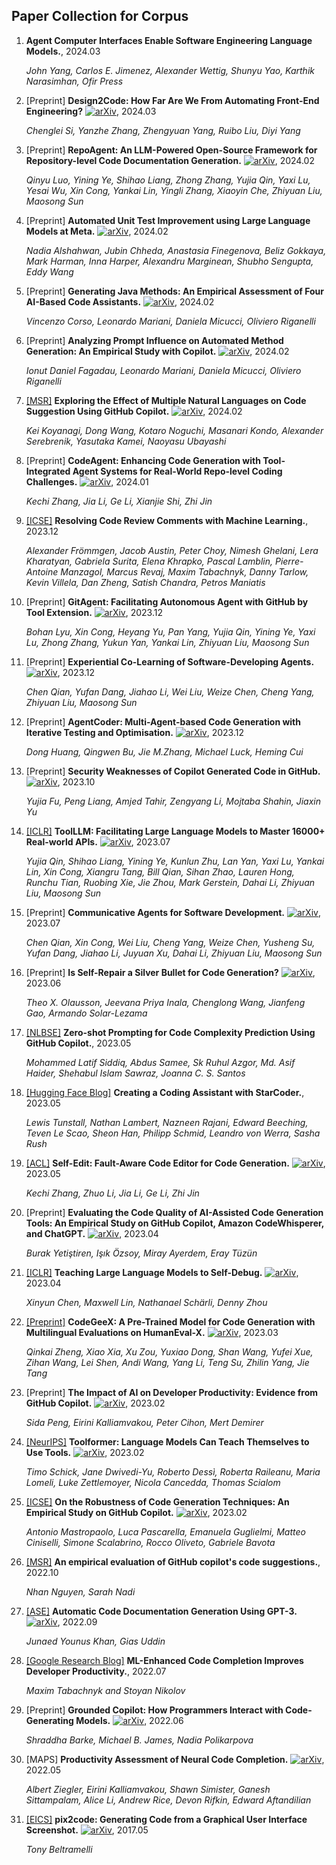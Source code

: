 ## Paper Collection for Corpus

1. **Agent Computer Interfaces Enable Software Engineering Language Models.**, 2024.03

   *John Yang, Carlos E. Jimenez, Alexander Wettig, Shunyu Yao, Karthik Narasimhan, Ofir Press* 

2. [Preprint] **Design2Code: How Far Are We From Automating Front-End Engineering?** [![arXiv](https://img.shields.io/badge/arXiv-2403.03163-b31b1b.svg)](https://arxiv.org/abs/2403.03163), 2024.03

   *Chenglei Si, Yanzhe Zhang, Zhengyuan Yang, Ruibo Liu, Diyi Yang* 

3. [Preprint] **RepoAgent: An LLM-Powered Open-Source Framework for Repository-level Code Documentation Generation.** [![arXiv](https://img.shields.io/badge/arXiv-2402.16667-b31b1b.svg)](https://arxiv.org/abs/2402.16667), 2024.02

   *Qinyu Luo, Yining Ye, Shihao Liang, Zhong Zhang, Yujia Qin, Yaxi Lu, Yesai Wu, Xin Cong, Yankai Lin, Yingli Zhang, Xiaoyin Che, Zhiyuan Liu, Maosong Sun* 

4. [Preprint] **Automated Unit Test Improvement using Large Language Models at Meta.** [![arXiv](https://img.shields.io/badge/arXiv-2402.09171-b31b1b.svg)](https://arxiv.org/abs/2402.09171), 2024.02

   *Nadia Alshahwan, Jubin Chheda, Anastasia Finegenova, Beliz Gokkaya, Mark Harman, Inna Harper, Alexandru Marginean, Shubho Sengupta, Eddy Wang* 

5. [Preprint] **Generating Java Methods: An Empirical Assessment of Four AI-Based Code Assistants.** [![arXiv](https://img.shields.io/badge/arXiv-2402.08431-b31b1b.svg)](https://arxiv.org/abs/2402.08431), 2024.02

   *Vincenzo Corso, Leonardo Mariani, Daniela Micucci, Oliviero Riganelli* 

6. [Preprint] **Analyzing Prompt Influence on Automated Method Generation: An Empirical Study with Copilot.** [![arXiv](https://img.shields.io/badge/arXiv-2402.08430-b31b1b.svg)](https://arxiv.org/abs/2402.08430), 2024.02

   *Ionut Daniel Fagadau, Leonardo Mariani, Daniela Micucci, Oliviero Riganelli* 

7. [[MSR]](https://research.tue.nl/en/publications/exploring-the-effect-of-multiple-natural-languages-on-code-sugges) **Exploring the Effect of Multiple Natural Languages on Code Suggestion Using GitHub Copilot.** [![arXiv](https://img.shields.io/badge/arXiv-2402.01438-b31b1b.svg)](https://arxiv.org/abs/2402.01438), 2024.02

   *Kei Koyanagi, Dong Wang, Kotaro Noguchi, Masanari Kondo, Alexander Serebrenik, Yasutaka Kamei, Naoyasu Ubayashi* 

8. [Preprint] **CodeAgent: Enhancing Code Generation with Tool-Integrated Agent Systems for Real-World Repo-level Coding Challenges.** [![arXiv](https://img.shields.io/badge/arXiv-2401.07339-b31b1b.svg)](https://arxiv.org/abs/2401.07339), 2024.01

   *Kechi Zhang, Jia Li, Ge Li, Xianjie Shi, Zhi Jin* 

9. [[ICSE]](https://conf.researchr.org/details/icse-2024/icse-2024-software-engineering-in-practice/35/Resolving-Code-Review-Comments-with-Machine-Learning) **Resolving Code Review Comments with Machine Learning.**, 2023.12

   *Alexander Frömmgen, Jacob Austin, Peter Choy, Nimesh Ghelani, Lera Kharatyan, Gabriela Surita, Elena Khrapko, Pascal Lamblin, Pierre-Antoine Manzagol, Marcus Revaj, Maxim Tabachnyk, Danny Tarlow, Kevin Villela, Dan Zheng, Satish Chandra, Petros Maniatis* 

10. [Preprint] **GitAgent: Facilitating Autonomous Agent with GitHub by Tool Extension.** [![arXiv](https://img.shields.io/badge/arXiv-2312.17294-b31b1b.svg)](https://arxiv.org/abs/2312.17294), 2023.12

    *Bohan Lyu, Xin Cong, Heyang Yu, Pan Yang, Yujia Qin, Yining Ye, Yaxi Lu, Zhong Zhang, Yukun Yan, Yankai Lin, Zhiyuan Liu, Maosong Sun* 

11. [Preprint] **Experiential Co-Learning of Software-Developing Agents.** [![arXiv](https://img.shields.io/badge/arXiv-2312.17025-b31b1b.svg)](https://arxiv.org/abs/2312.17025), 2023.12

    *Chen Qian, Yufan Dang, Jiahao Li, Wei Liu, Weize Chen, Cheng Yang, Zhiyuan Liu, Maosong Sun* 

12. [Preprint] **AgentCoder: Multi-Agent-based Code Generation with Iterative Testing and Optimisation.** [![arXiv](https://img.shields.io/badge/arXiv-2312.13010-b31b1b.svg)](https://arxiv.org/abs/2312.13010), 2023.12

    *Dong Huang, Qingwen Bu, Jie M.Zhang, Michael Luck, Heming Cui* 

13. [Preprint] **Security Weaknesses of Copilot Generated Code in GitHub.** [![arXiv](https://img.shields.io/badge/arXiv-2310.02059-b31b1b.svg)](https://arxiv.org/abs/2310.02059), 2023.10

    *Yujia Fu, Peng Liang, Amjed Tahir, Zengyang Li, Mojtaba Shahin, Jiaxin Yu* 

14. [[ICLR]](https://openreview.net/forum?id=dHng2O0Jjr) **ToolLLM: Facilitating Large Language Models to Master 16000+ Real-world APIs.** [![arXiv](https://img.shields.io/badge/arXiv-2307.16789-b31b1b.svg)](https://arxiv.org/abs/2307.16789), 2023.07

    *Yujia Qin, Shihao Liang, Yining Ye, Kunlun Zhu, Lan Yan, Yaxi Lu, Yankai Lin, Xin Cong, Xiangru Tang, Bill Qian, Sihan Zhao, Lauren Hong, Runchu Tian, Ruobing Xie, Jie Zhou, Mark Gerstein, Dahai Li, Zhiyuan Liu, Maosong Sun* 

15. [Preprint] **Communicative Agents for Software Development.** [![arXiv](https://img.shields.io/badge/arXiv-2307.07924-b31b1b.svg)](https://arxiv.org/abs/2307.07924), 2023.07

    *Chen Qian, Xin Cong, Wei Liu, Cheng Yang, Weize Chen, Yusheng Su, Yufan Dang, Jiahao Li, Juyuan Xu, Dahai Li, Zhiyuan Liu, Maosong Sun* 

16. [Preprint] **Is Self-Repair a Silver Bullet for Code Generation?** [![arXiv](https://img.shields.io/badge/arXiv-2306.09896-b31b1b.svg)](https://arxiv.org/abs/2306.09896), 2023.06

    *Theo X. Olausson, Jeevana Priya Inala, Chenglong Wang, Jianfeng Gao, Armando Solar-Lezama* 

17. [[NLBSE]](https://ieeexplore.ieee.org/document/10189162) **Zero-shot Prompting for Code Complexity Prediction Using GitHub Copilot.**, 2023.05

    *Mohammed Latif Siddiq, Abdus Samee, Sk Ruhul Azgor, Md. Asif Haider, Shehabul Islam Sawraz, Joanna C. S. Santos* 

18. [[Hugging Face Blog]](https://huggingface.co/blog/starchat-alpha) **Creating a Coding Assistant with StarCoder.**, 2023.05

    *Lewis Tunstall, Nathan Lambert, Nazneen Rajani, Edward Beeching, Teven Le Scao, Sheon Han, Philipp Schmid, Leandro von Werra, Sasha Rush* 

19. [[ACL]](https://aclanthology.org/2023.acl-long.45/) **Self-Edit: Fault-Aware Code Editor for Code Generation.** [![arXiv](https://img.shields.io/badge/arXiv-2305.04087-b31b1b.svg)](https://arxiv.org/abs/2305.04087), 2023.05

    *Kechi Zhang, Zhuo Li, Jia Li, Ge Li, Zhi Jin* 

20. [Preprint] **Evaluating the Code Quality of AI-Assisted Code Generation Tools: An Empirical Study on GitHub Copilot, Amazon CodeWhisperer, and ChatGPT.** [![arXiv](https://img.shields.io/badge/arXiv-2304.10778-b31b1b.svg)](https://arxiv.org/abs/2304.10778), 2023.04

    *Burak Yetiştiren, Işık Özsoy, Miray Ayerdem, Eray Tüzün* 

21. [[ICLR]](https://openreview.net/forum?id=KuPixIqPiq) **Teaching Large Language Models to Self-Debug.** [![arXiv](https://img.shields.io/badge/arXiv-2304.05128-b31b1b.svg)](https://arxiv.org/abs/2304.05128), 2023.04

    *Xinyun Chen, Maxwell Lin, Nathanael Schärli, Denny Zhou* 

22. [[Preprint]](https://openreview.net/forum?id=NRhaCyPhQbm) **CodeGeeX: A Pre-Trained Model for Code Generation with Multilingual Evaluations on HumanEval-X.** [![arXiv](https://img.shields.io/badge/arXiv-2303.17568-b31b1b.svg)](https://arxiv.org/abs/2303.17568), 2023.03

    *Qinkai Zheng, Xiao Xia, Xu Zou, Yuxiao Dong, Shan Wang, Yufei Xue, Zihan Wang, Lei Shen, Andi Wang, Yang Li, Teng Su, Zhilin Yang, Jie Tang* 

23. [Preprint] **The Impact of AI on Developer Productivity: Evidence from GitHub Copilot.** [![arXiv](https://img.shields.io/badge/arXiv-2302.06590-b31b1b.svg)](https://arxiv.org/abs/2302.06590), 2023.02

    *Sida Peng, Eirini Kalliamvakou, Peter Cihon, Mert Demirer* 

24. [[NeurIPS]](https://openreview.net/forum?id=Yacmpz84TH) **Toolformer: Language Models Can Teach Themselves to Use Tools.** [![arXiv](https://img.shields.io/badge/arXiv-2302.04761-b31b1b.svg)](https://arxiv.org/abs/2302.04761), 2023.02

    *Timo Schick, Jane Dwivedi-Yu, Roberto Dessì, Roberta Raileanu, Maria Lomeli, Luke Zettlemoyer, Nicola Cancedda, Thomas Scialom* 

25. [[ICSE]](https://ieeexplore.ieee.org/abstract/document/10172792) **On the Robustness of Code Generation Techniques: An Empirical Study on GitHub Copilot.** [![arXiv](https://img.shields.io/badge/arXiv-2302.00438-b31b1b.svg)](https://arxiv.org/abs/2302.00438), 2023.02

    *Antonio Mastropaolo, Luca Pascarella, Emanuela Guglielmi, Matteo Ciniselli, Simone Scalabrino, Rocco Oliveto, Gabriele Bavota* 

26. [[MSR]](https://dl.acm.org/doi/abs/10.1145/3524842.3528470) **An empirical evaluation of GitHub copilot's code suggestions.**, 2022.10

    *Nhan Nguyen, Sarah Nadi* 

27. [[ASE]](https://dl.acm.org/doi/abs/10.1145/3551349.3559548) **Automatic Code Documentation Generation Using GPT-3.** [![arXiv](https://img.shields.io/badge/arXiv-2209.02235-b31b1b.svg)](https://arxiv.org/abs/2209.02235), 2022.09

    *Junaed Younus Khan, Gias Uddin* 

28. [[Google Research Blog]](https://blog.research.google/2022/07/ml-enhanced-code-completion-improves.html) **ML-Enhanced Code Completion Improves Developer Productivity.**, 2022.07

    *Maxim Tabachnyk and Stoyan Nikolov* 

29. [Preprint] **Grounded Copilot: How Programmers Interact with Code-Generating Models.** [![arXiv](https://img.shields.io/badge/arXiv-2206.15000-b31b1b.svg)](https://arxiv.org/abs/2206.15000), 2022.06

    *Shraddha Barke, Michael B. James, Nadia Polikarpova* 

30. [MAPS] **Productivity Assessment of Neural Code Completion.** [![arXiv](https://img.shields.io/badge/arXiv-2205.06537-b31b1b.svg)](https://arxiv.org/abs/2205.06537), 2022.05

    *Albert Ziegler, Eirini Kalliamvakou, Shawn Simister, Ganesh Sittampalam, Alice Li, Andrew Rice, Devon Rifkin, Edward Aftandilian* 

31. [[EICS]](https://dl.acm.org/doi/abs/10.1145/3220134.3220135) **pix2code: Generating Code from a Graphical User Interface Screenshot.** [![arXiv](https://img.shields.io/badge/arXiv-1705.07962-b31b1b.svg)](https://arxiv.org/abs/1705.07962), 2017.05

    *Tony Beltramelli* 
